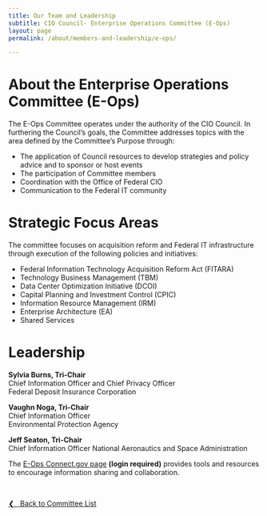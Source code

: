 ```yaml
---
title: Our Team and Leadership
subtitle: CIO Council- Enterprise Operations Committee (E-Ops)
layout: page
permalink: /about/members-and-leadership/e-ops/

---
```

# About the Enterprise Operations Committee (E-Ops)
The E-Ops Committee operates under the authority of the CIO Council. In furthering the Council’s goals, the Committee addresses topics with the area defined by the Committee’s Purpose through:
* The application of Council resources to develop strategies and policy advice and to sponsor or host events
* The participation of Committee members
* Coordination with the Office of Federal CIO
* Communication to the Federal IT community

# Strategic Focus Areas
The committee focuses on acquisition reform and Federal IT infrastructure through execution of the following policies and initiatives:
* Federal Information Technology Acquisition Reform Act (FITARA)
* Technology Business Management (TBM)
* Data Center Optimization Initiative (DCOI)
* Capital Planning and Investment Control (CPIC)
* Information Resource Management (IRM)
* Enterprise Architecture (EA)
* Shared Services

# Leadership
**Sylvia Burns, Tri-Chair**<br/>
Chief Information Officer and Chief Privacy Officer<br/>
Federal Deposit Insurance Corporation <br/>

**Vaughn Noga, Tri-Chair**  
Chief Information Officer  
Environmental Protection Agency

**Jeff Seaton, Tri-Chair**  
Chief Information Officer
National Aeronautics and Space Administration




The [E-Ops Connect.gov page](https://community.connect.gov/x/URp5K) **(login required)** provides tools and resources to encourage information sharing and collaboration.

&nbsp;

<a href="{{site.baseurl}}/about/members-and-leadership/#council-committees">&#10094; &nbsp; Back to Committee List</a><br>
